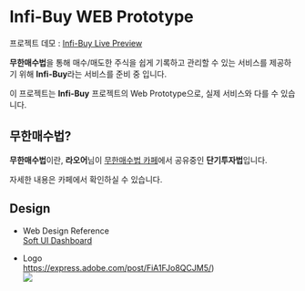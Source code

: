 # Infi-Buy WEB Prototype

프로젝트 데모 : [Infi-Buy Live Preview](https://jinan159.github.io/infi-buy-web-prototype/pages/dashboard.html)

**무한매수법**을 통해 매수/매도한 주식을 쉽게 기록하고 관리할 수 있는 서비스를 제공하기 위해 **Infi-Buy**라는 서비스를 준비 중 입니다.

이 프로젝트는 **Infi-Buy** 프로젝트의 Web Prototype으로, 실제 서비스와 다를 수 있습니다.

## 무한매수법?

**무한매수법**이란, **라오어**님이 [무한매수법 카페](https://cafe.naver.com/infinitebuying?iframe_url=/MyCafeIntro.nhn%3Fclubid=30372164)에서 공유중인 **단기투자법**입니다.

자세한 내용은 카페에서 확인하실 수 있습니다.

## Design

- Web Design Reference<br>
  [Soft UI Dashboard](https://www.creative-tim.com/learning-lab/bootstrap/overview/soft-ui-dashboard)

- Logo<br>
  https://express.adobe.com/post/FiA1FJo8QCJM5/)<br>
  ![](https://jinan159.github.io/infi-buy-web-prototype/Infi-Buy-logos/Infi-Buy.svg)
